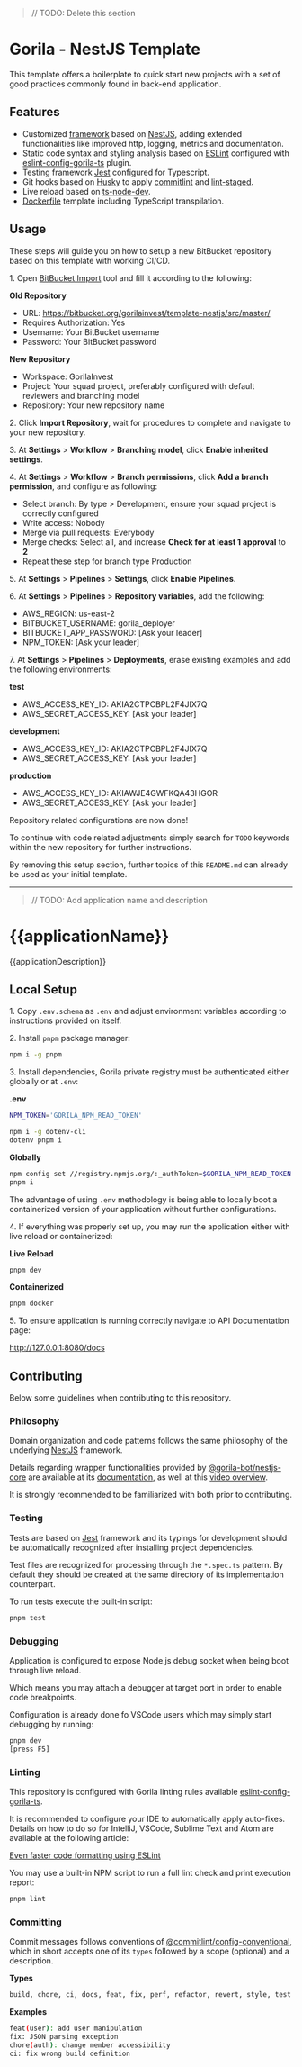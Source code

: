 > // TODO: Delete this section

# Gorila - NestJS Template

This template offers a boilerplate to quick start new projects with a set of good practices commonly found in back-end application.

## Features

- Customized [framework](https://bitbucket.org/gorilainvest/nestjs-core/src/master/) based on [NestJS](https://nestjs.com/), adding extended functionalities like improved http, logging, metrics and documentation.
- Static code syntax and styling analysis based on [ESLint](https://eslint.org/) configured with [eslint-config-gorila-ts](https://bitbucket.org/gorilainvest/eslint-config-gorila-ts/src/master/) plugin.
- Testing framework [Jest](https://jestjs.io/) configured for Typescript.
- Git hooks based on [Husky](https://typicode.github.io/husky/#/) to apply [commitlint](https://commitlint.js.org/#/) and [lint-staged](https://www.npmjs.com/package/lint-staged?activeTab=readme).
- Live reload based on [ts-node-dev](https://www.npmjs.com/package/ts-node-dev).
- [Dockerfile](./Dockerfile) template including TypeScript transpilation.


## Usage

These steps will guide you on how to setup a new BitBucket repository based on this template with working CI/CD.

1\. Open [BitBucket Import](https://bitbucket.org/repo/import) tool and fill it according to the following:

**Old Repository**
- URL: https://bitbucket.org/gorilainvest/template-nestjs/src/master/
- Requires Authorization: Yes
- Username: Your BitBucket username
- Password: Your BitBucket password

**New Repository**
- Workspace: GorilaInvest
- Project: Your squad project, preferably configured with default reviewers and branching model
- Repository: Your new repository name

2\. Click **Import Repository**, wait for procedures to complete and navigate to your new repository.

3\. At **Settings** > **Workflow** > **Branching model**, click **Enable inherited settings**.

4\. At **Settings** > **Workflow** > **Branch permissions**, click **Add a branch permission**, and configure as following:

- Select branch: By type > Development, ensure your squad project is correctly configured
- Write access: Nobody
- Merge via pull requests: Everybody
- Merge checks: Select all, and increase **Check for at least 1 approval** to **2**
- Repeat these step for branch type Production

5\. At **Settings** > **Pipelines** > **Settings**, click **Enable Pipelines**.

6\. At **Settings** > **Pipelines** > **Repository variables**, add the following:

- AWS_REGION: us-east-2
- BITBUCKET_USERNAME: gorila_deployer
- BITBUCKET_APP_PASSWORD: [Ask your leader]
- NPM_TOKEN: [Ask your leader]

7\. At **Settings** > **Pipelines** > **Deployments**, erase existing examples and add the following environments:

**test**
- AWS_ACCESS_KEY_ID: AKIA2CTPCBPL2F4JIX7Q
- AWS_SECRET_ACCESS_KEY: [Ask your leader]

**development**
- AWS_ACCESS_KEY_ID: AKIA2CTPCBPL2F4JIX7Q
- AWS_SECRET_ACCESS_KEY: [Ask your leader]

**production**
- AWS_ACCESS_KEY_ID: AKIAWJE4GWFKQA43HGOR
- AWS_SECRET_ACCESS_KEY: [Ask your leader]

Repository related configurations are now done!

To continue with code related adjustments simply search for `TODO` keywords within the new repository for further instructions.

By removing this setup section, further topics of this `README.md` can already be used as your initial template.

---

> // TODO: Add application name and description

# {{applicationName}}

{{applicationDescription}}

## Local Setup

1\. Copy `.env.schema` as `.env` and adjust environment variables according to instructions provided on itself.

2\. Install `pnpm` package manager:

```sh
npm i -g pnpm
```

3\. Install dependencies, Gorila private registry must be authenticated either globally or at `.env`:

**.env**

```sh
NPM_TOKEN='GORILA_NPM_READ_TOKEN'
```

```sh
npm i -g dotenv-cli
dotenv pnpm i
```

**Globally**

```sh
npm config set //registry.npmjs.org/:_authToken=$GORILA_NPM_READ_TOKEN
pnpm i
```

The advantage of using `.env` methodology is being able to locally boot a containerized version of your application without further configurations.

4\. If everything was properly set up, you may run the application either with live reload or containerized:

**Live Reload**

```sh
pnpm dev
```

**Containerized**

```sh
pnpm docker
```

5\. To ensure application is running correctly navigate to API Documentation page:

http://127.0.0.1:8080/docs


## Contributing

Below some guidelines when contributing to this repository.


### Philosophy

Domain organization and code patterns follows the same philosophy of the underlying [NestJS](https://docs.nestjs.com/) framework.

Details regarding wrapper functionalities provided by [@gorila-bot/nestjs-core](https://bitbucket.org/gorilainvest/nestjs-core/src/master/) are available at its [documentation](https://bitbucket.org/gorilainvest/nestjs-core/src/master/), as well at this [video overview](https://gorila.atlassian.net/wiki/spaces/BEC/pages/2418999314/NestJS+Core+-+Overview).

It is strongly recommended to be familiarized with both prior to contributing.


### Testing

Tests are based on [Jest](https://jestjs.io/) framework and its typings for development should be automatically recognized after installing project dependencies. 

Test files are recognized for processing through the `*.spec.ts` pattern. By default they should be created at the same directory of its implementation counterpart.

To run tests execute the built-in script:

```sh
pnpm test
```

### Debugging

Application is configured to expose Node.js debug socket when being boot through live reload.

Which means you may attach a debugger at target port in order to enable code breakpoints.

Configuration is already done fo VSCode users which may simply start debugging by running:

```sh
pnpm dev
[press F5]
```


### Linting

This repository is configured with Gorila linting rules available [eslint-config-gorila-ts](https://bitbucket.org/gorilainvest/eslint-config-gorila-ts/src/master/).

It is recommended to configure your IDE to automatically apply auto-fixes. Details on how to do so for IntelliJ, VSCode, Sublime Text and Atom are available at the following article:

[Even faster code formatting using ESLint](https://medium.com/@netczuk/even-faster-code-formatting-using-eslint-22b80d061461)

You may use a built-in NPM script to run a full lint check and print execution report:

```sh
pnpm lint
```


### Committing

Commit messages follows conventions of [@commitlint/config-conventional](https://www.npmjs.com/package/@commitlint/config-conventional), which in short accepts one of its `types` followed by a scope (optional) and a description.

**Types**

```sh
build, chore, ci, docs, feat, fix, perf, refactor, revert, style, test
```

**Examples**

```sh
feat(user): add user manipulation
fix: JSON parsing exception
chore(auth): change member accessibility
ci: fix wrong build definition
```

